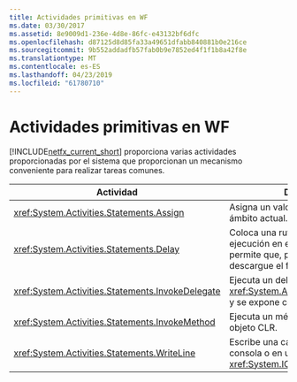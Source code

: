 ```yaml
---
title: Actividades primitivas en WF
ms.date: 03/30/2017
ms.assetid: 8e9009d1-236e-4d8e-86fc-e43132bf6dfc
ms.openlocfilehash: d87125d8d85fa33a49651dfabb840881b0e216ce
ms.sourcegitcommit: 9b552addadfb57fab0b9e7852ed4f1f1b8a42f8e
ms.translationtype: MT
ms.contentlocale: es-ES
ms.lasthandoff: 04/23/2019
ms.locfileid: "61780710"
---
```

# <a name="primitives-activities-in-wf"></a>Actividades primitivas en WF
[!INCLUDE[netfx_current_short](../../../includes/netfx-current-short-md.md)] proporciona varias actividades proporcionadas por el sistema que proporcionan un mecanismo conveniente para realizar tareas comunes.  
  
|Actividad|Descripción|  
|--------------|-----------------|  
|<xref:System.Activities.Statements.Assign>|Asigna un valor a una variable en el ámbito actual.|  
|<xref:System.Activities.Statements.Delay>|Coloca una ruta de acceso de ejecución en estado inactivo, lo que permite que, posiblemente, se descargue el flujo de trabajo.|  
|<xref:System.Activities.Statements.InvokeDelegate>|Ejecuta un delegado que deriva de <xref:System.Activities.ActivityDelegate> y se expone como una propiedad.|  
|<xref:System.Activities.Statements.InvokeMethod>|Ejecuta un método público de un objeto CLR.|  
|<xref:System.Activities.Statements.WriteLine>|Escribe una cadena especificada en la consola o en un objeto <xref:System.IO.TextWriter> concreto.|

